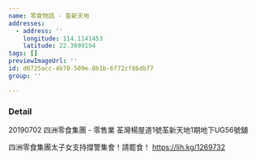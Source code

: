 ```yaml
---
name: 零食物語 - 荃新天地
addresses:
  - address: ''
    longitude: 114.1141453
    latitude: 22.3699194
tags: []
previewImageUrl: ''
id: d0725acc-4b70-509e-8b1b-6f72cf86db77
group: ''

---
```

### Detail
20190702
四洲零食集團 - 零售業
荃灣楊屋道1號荃新天地1期地下UG56號舖

四洲零食集團太子女支持撐警集會！請罷食！
https://lih.kg/1269732

